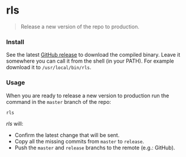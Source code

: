 
# rls

> Release a new version of the repo to production.

### Install

See the latest [GitHub release](https://github.com/altipla-consulting/rls/releases) to download the compiled binary. Leave it somewhere you can call it from the shell (in your PATH). For example download it to `/usr/local/bin/rls`.

### Usage

When you are ready to release a new version to production run the command in the `master` branch of the repo:

```shell
rls
```

*rls* will:
- Confirm the latest change that will be sent.
- Copy all the missing commits from `master` to `release`.
- Push the `master` and `release` branchs to the remote (e.g.: GitHub).
